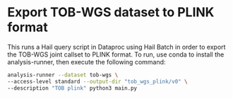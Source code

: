 # Export TOB-WGS dataset to PLINK format

This runs a Hail query script in Dataproc using Hail Batch in order to export the TOB-WGS joint callset to PLINK format. To run, use conda to install the analysis-runner, then execute the following command:

```sh
analysis-runner --dataset tob-wgs \
--access-level standard --output-dir "tob_wgs_plink/v0" \
--description "TOB plink" python3 main.py
```
